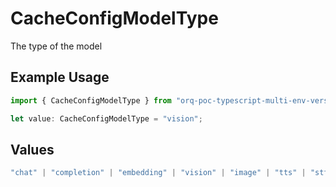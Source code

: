 # CacheConfigModelType

The type of the model

## Example Usage

```typescript
import { CacheConfigModelType } from "orq-poc-typescript-multi-env-version/models/operations";

let value: CacheConfigModelType = "vision";
```

## Values

```typescript
"chat" | "completion" | "embedding" | "vision" | "image" | "tts" | "stt" | "rerank"
```